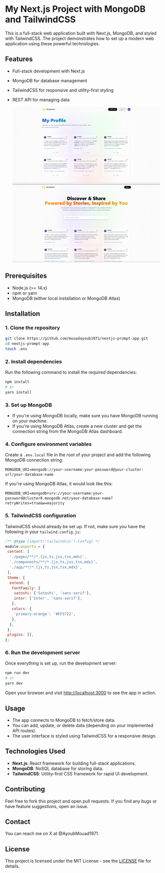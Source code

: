 # My Next.js Project with MongoDB and TailwindCSS

This is a full-stack web application built with Next.js, MongoDB, and styled with TailwindCSS. The project demonstrates how to set up a modern web application using these powerful technologies.

## Features

- Full-stack development with Next.js
- MongoDB for database management
- TailwindCSS for responsive and utility-first styling
- REST API for managing data

  ![Alt text](./images/image2.png)
  ![Alt text](./images/image.png)


## Prerequisites

- Node.js (>= 14.x)
- npm or yarn
- MongoDB (either local installation or MongoDB Atlas)

## Installation

### 1. Clone the repository

```bash
git clone https://github.com/mouadayoub1971/nextjs-prompt-app.git
cd nextjs-prompt-app
touch .env
```

### 2. Install dependencies

Run the following command to install the required dependencies:

```bash
npm install
# or
yarn install
```

### 3. Set up MongoDB

- If you're using MongoDB locally, make sure you have MongoDB running on your machine.
- If you're using MongoDB Atlas, create a new cluster and get the connection string from the MongoDB Atlas dashboard.

### 4. Configure environment variables

Create a `.env.local` file in the root of your project and add the following MongoDB connection string:

```env
MONGODB_URI=mongodb://your-username:your-password@your-cluster-url/your-database-name
```

If you're using MongoDB Atlas, it would look like this:

```env
MONGODB_URI=mongodb+srv://your-username:your-password@cluster0.mongodb.net/your-database-name?retryWrites=true&w=majority
```

### 5. TailwindCSS configuration

TailwindCSS should already be set up. If not, make sure you have the following in your `tailwind.config.js`:

```js
/** @type {import('tailwindcss').Config} */
module.exports = {
 content: [
  './pages/**/*.{js,ts,jsx,tsx,mdx}',
  './components/**/*.{js,ts,jsx,tsx,mdx}',
  './app/**/*.{js,ts,jsx,tsx,mdx}',
 ],
 theme: {
  extend: {
   fontFamily: {
    satoshi: ['Satoshi', 'sans-serif'],
    inter: ['Inter', 'sans-serif'],
   },
   colors: {
    'primary-orange': '#FF5722',
   },
  },
 },
 plugins: [],
};
```

### 6. Run the development server

Once everything is set up, run the development server:

```bash
npm run dev
# or
yarn dev
```

Open your browser and visit [http://localhost:3000](http://localhost:3000) to see the app in action.

## Usage

- The app connects to MongoDB to fetch/store data.
- You can add, update, or delete data (depending on your implemented API routes).
- The user interface is styled using TailwindCSS for a responsive design.

## Technologies Used

- **Next.js**: React framework for building full-stack applications.
- **MongoDB**: NoSQL database for storing data.
- **TailwindCSS**: Utility-first CSS framework for rapid UI development.

## Contributing

Feel free to fork this project and open pull requests. If you find any bugs or have feature suggestions, open an issue.

## Contact

You can reach me on X at @AyoubMouad1971.

## License

This project is licensed under the MIT License - see the [LICENSE](LICENSE) file for details.

```

```
